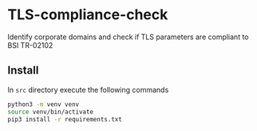 # TLS-compliance-check
Identify corporate domains and check if TLS parameters are compliant to BSI TR-02102

## Install

In `src` directory execute the following commands

```sh
python3 -m venv venv
source venv/bin/activate
pip3 install -r requirements.txt
```